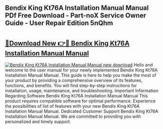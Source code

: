 ## Bendix King Kt76A Installation Manual Manual PDf Free Download - Part-noX Service Owner Guide - User Repair Edition 5nQhm

# <h2><a href="http://bc6448.oget.top/?id=Bendix+King+Kt76A+Installation+Manual+Manual">🔗Download New 👉🔴 Bendix King Kt76A Installation Manual Manual</a></h2>

[![Bendix King Kt76A Installation Manual Manual new download](https://i.imgur.com/5g1atiW.png)](http://bc6448.oget.top/?id=Bendix+King+Kt76A+Installation+Manual+Manual)
Hello and welcome to the user manual for your newly implemented Bendix King Kt76A Installation Manual Manual. This guide is here to help you make the most of your product by providing a comprehensive overview of its features, functions, and benefits. You will find step-by-step instructions for installation, usage, maintenance, and troubleshooting. Important Information Regarding Software Bendix King Kt76A Installation Manual Manual This product requires compatible software for optimal performance. Experience the possibilities of list of features with your new Bendix King Kt76A Installation Manual Manual. Dedicated Customer Support Bendix King Kt76A Installation Manual Manual. We are committed to providing you with personalized and timely support.
